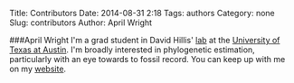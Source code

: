 Title: Contributors
Date: 2014-08-31 2:18
Tags: authors
Category: none
Slug: contributors
Author: April Wright


###April Wright
I'm a grad student in David Hillis' [lab](http://www.zo.utexas.edu/faculty/antisense/) at the [University of Texas at Austin](utexas.edu). I'm broadly interested in phylogenetic estimation, particularly with an eye towards to fossil record. You can keep up with me on my [website](wrightaprilm.github.io).
